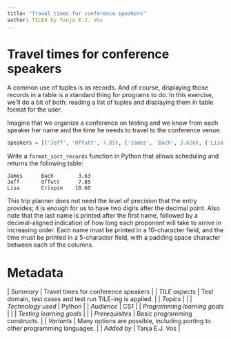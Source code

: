 ```yaml
---
title: "Travel times for conference speakers"
author: TILEd by Tanja E.J. Vos
...
```


# Travel times for conference speakers

A common use of tuples is as records. And of course, displaying
those records in a table is a standard thing for programs to do. In
this exercise, we'll do a bit of both: reading a list of tuples and
displaying them in table format for the user.

Imagine that we organize a conference on testing and we know from
each speaker her name and the time he needs to travel to the
conference venue.

```python
speakers = [('Jeff', 'Offutt', 7.85), ('James', 'Bach', 3.626), ('Lisa', 'Crispin', 10.603) ]
```

Write a `format_sort_records` function in Python that allows
scheduling and returns the following table:

    James      Bach        3.63
    Jeff       Offutt      7.85
    Lisa       Crispin    10.60

This trip planner does not need the level of precision that the
entry provides; it is enough for us to have two digits after the
decimal point. Also note that the last name is printed after the
first name, followed by a decimal-aligned indication of how long
each proponent will take to arrive in increasing order. Each name
must be printed in a 10-character field, and the time must be
printed in a 5-character field, with a padding space character
between each of the columns.


# Metadata

| *Summary*                     | Travel times for conference speakers |
| *TILE aspects*                | Test domain, test cases and test run TILE-ing is applied. |
| *Topics*                      |  |
| *Technology used*             | Python |
| *Audience*                    | CS1 |
| *Programming learning goals*  |  |
| *Testing learning goals*      |  |
| *Prerequisites*               | Basic programming constructs. |
| *Variants*                    | Many options are possible, including porting to other programming languages. | 
| *Added by*                    | Tanja E.J. Vos |   

